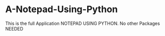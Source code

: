 # A-Notepad-Using-Python
This is the full Application NOTEPAD USING PYTHON. No other Packages NEEDED
